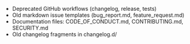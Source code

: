 - Deprecated GitHub workflows (changelog, release, tests)
- Old markdown issue templates (bug_report.md, feature_request.md)
- Documentation files: CODE_OF_CONDUCT.md, CONTRIBUTING.md, SECURITY.md
- Old changelog fragments in changelog.d/
